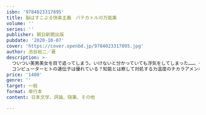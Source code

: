 ```yaml
---
isbn: '9784023317895'
title: 脳はすこぶる快楽主義　パテカトルの万能薬
volume: ''
series: ''
publisher: 朝日新聞出版
pubdate: '2020-10-07'
cover: 'https://cover.openbd.jp/9784023317895.jpg'
author: 池谷裕二／著
description: >-
  ついつい美男美女を目で追ってしまう。いけないと分かっていても浮気をしてしまった……。それ、もしかしたら脳のクセかもしれません。本書は、毎日100～200報読む論文の中から、人気脳研究者が選りすぐった科学知見を集めた１冊になります。その他にも、「偽物を身に着けると嘘をつきやすくなる」「数学の苦手意識は遺伝子によるもの」など、読めば明日話したくなる話が満載。ちなみに、「生後3カ月でモラルは生まれる」ので、脳を浮気の言い訳にはできませんので、ご注意ください……。【目次】Ⅰだから人はおもしろい似た者が集うワケ美人なヒトだからがんになる理由は「不運」だから?!馬鹿正直な不正直ヒトは生まれながらの科学者偽ブランドの品格友とは何か気が合うと子孫繁栄捕食者を超えたヒトオトナは団子よりカネヒトが調理するワケ忘れることは止められないⅡ計り知れない脳ヒトの五感のしくみ脳が「同時」に処理できるわけ数学が好きな人と嫌いな人偏見がなくならない理由失敗は成功のもとクセはボーッとした脳に宿るピンチの恍惚チアリーダー効果はなぜ起こるヒトの脳は協調し合う苦労して手に入れるからありがたい百貨店での不思議時間が逆転すると記憶はどうなるかⅢ感性を刺激する諸刃の知識聖夜に甘い刺激を音楽を習う別の目的「私は幸せ！」は本当に幸福なのかヒトの「好み」を変える「書こう」という意志の正体色と脳の不思議な作用読書はなぜ大切なのか？現実と夢と幻覚のちがいⅣ愛の不思議愛情ホルモンの秘密生後３カ月でモラルは生まれる子どもの〝やる気〟は親で決まる?!親から虐待された子は、もっと親を愛する禁断の果実はなぜ甘い浮気と一途近親婚が禁止される理由Ⅴ未知なる力人工知能は使いよう悩みも聞く人工知能棋士vs.
  コンピューターヒトの遺伝子は優れている？知能とは察して対処する力温度のチカラアメンボの能力は驚異的進化する微生物テクノロジー未来繁栄のために何をすべきかⅥ明日のために元気だしてねトのリーダー養成論消える木々と日本人つむじの秘密冗談は強力な武器になるじゃんけんの必勝法ヒトの歩行距離は地球３周半コリアンダーはお好きですか？ＣＭを流す本当の効果とはポーカーから人間社会が変わる?!マラリアに強い血液型人類のルーツに出会ってきました
price: '1400'
genre: ''
target: 一般
format: 単行本
content: 日本文学、評論、随筆、その他

---
```


